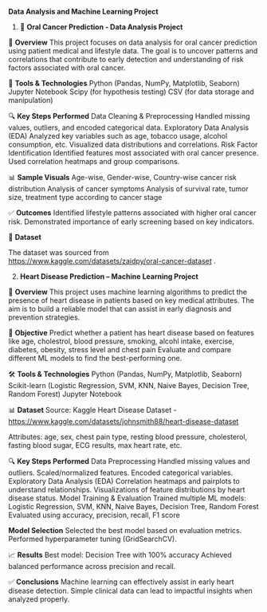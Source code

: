**Data Analysis and Machine Learning Project**

1. 🧠 **Oral Cancer Prediction - Data Analysis Project**

📌 **Overview**
This project focuses on data analysis for oral cancer prediction using patient medical and lifestyle data. The goal is to uncover patterns and correlations that contribute to early detection and understanding of risk factors associated with oral cancer.

🧪 **Tools & Technologies**
Python (Pandas, NumPy, Matplotlib, Seaborn)
Jupyter Notebook
Scipy (for hypothesis testing)
CSV (for data storage and manipulation)

🔍 **Key Steps Performed**
Data Cleaning & Preprocessing
Handled missing values, outliers, and encoded categorical data.
Exploratory Data Analysis (EDA)
Analyzed key variables such as age, tobacco usage, alcohol consumption, etc.
Visualized data distributions and correlations.
Risk Factor Identification
Identified features most associated with oral cancer presence.
Used correlation heatmaps and group comparisons.

📊 **Sample Visuals**
Age-wise, Gender-wise, Country-wise cancer risk distribution
Analysis of cancer symptoms
Analysis of survival rate, tumor size, treatment type according to cancer stage

✅ **Outcomes**
Identified lifestyle patterns associated with higher oral cancer risk.
Demonstrated importance of early screening based on key indicators.


📎 **Dataset**

The dataset was sourced from https://www.kaggle.com/datasets/zaidpy/oral-cancer-dataset .



2. **Heart Disease Prediction – Machine Learning Project**

📌 **Overview**
This project uses machine learning algorithms to predict the presence of heart disease in patients based on key medical attributes. The aim is to build a reliable model that can assist in early diagnosis and prevention strategies.

🧠 **Objective**
Predict whether a patient has heart disease based on features like age, cholestrol, blood pressure, smoking, alcohl intake, exercise, diabetes, obesity, stress level and chest pain
Evaluate and compare different ML models to find the best-performing one.

🛠️ **Tools & Technologies**
Python (Pandas, NumPy, Matplotlib, Seaborn)
Scikit-learn (Logistic Regression, SVM, KNN, Naive Bayes, Decision Tree, Random Forest)
Jupyter Notebook

📊 **Dataset**
Source: Kaggle Heart Disease Dataset - https://www.kaggle.com/datasets/johnsmith88/heart-disease-dataset 

Attributes: age, sex, chest pain type, resting blood pressure, cholesterol, fasting blood sugar, ECG results, max heart rate, etc.

🔍 **Key Steps Performed**
Data Preprocessing
Handled missing values and outliers.
Scaled/normalized features.
Encoded categorical variables.
Exploratory Data Analysis (EDA)
Correlation heatmaps and pairplots to understand relationships.
Visualizations of feature distributions by heart disease status.
Model Training & Evaluation
Trained multiple ML models:
Logistic Regression, SVM, KNN, Naive Bayes, Decision Tree, Random Forest
Evaluated using accuracy, precision, recall, F1 score

**Model Selection**
Selected the best model based on evaluation metrics.
Performed hyperparameter tuning (GridSearchCV).

📈 **Results**
Best model: Decision Tree with 100% accuracy
Achieved balanced performance across precision and recall.


✅ **Conclusions**
Machine learning can effectively assist in early heart disease detection.
Simple clinical data can lead to impactful insights when analyzed properly.
